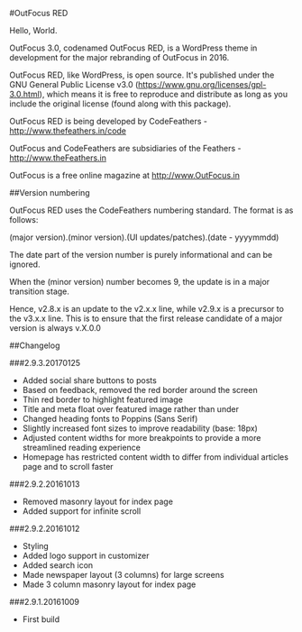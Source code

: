 #OutFocus RED

Hello, World.

OutFocus 3.0, codenamed OutFocus RED, is a WordPress theme in development for the major rebranding of OutFocus in 2016.

OutFocus RED, like WordPress, is open source. It's published under the GNU General Public License v3.0 (https://www.gnu.org/licenses/gpl-3.0.html), which means it is free to reproduce and distribute as long as you include the original license (found along with this package).

OutFocus RED is being developed by CodeFeathers - http://www.thefeathers.in/code

OutFocus and CodeFeathers are subsidiaries of the Feathers - http://www.theFeathers.in

OutFocus is a free online magazine at http://www.OutFocus.in

##Version numbering


OutFocus RED uses the CodeFeathers numbering standard.
The format is as follows:

(major version).(minor version).(UI updates/patches).(date - yyyymmdd)

The date part of the version number is purely informational and can be ignored.

When the (minor version) number becomes 9, the update is in a major transition stage.

Hence, v2.8.x is an update to the v2.x.x line, while v2.9.x is a precursor to the v3.x.x line. This is to ensure that the first release candidate of a major version is always v.X.0.0

##Changelog

###2.9.3.20170125
* Added social share buttons to posts
* Based on feedback, removed the red border around the screen
* Thin red border to highlight featured image
* Title and meta float over featured image rather than under
* Changed heading fonts to Poppins (Sans Serif)
* Slightly increased font sizes to improve readability (base: 18px)
* Adjusted content widths for more breakpoints to provide a more streamlined reading experience
* Homepage has restricted content width to differ from individual articles page and to scroll faster

###2.9.2.20161013
* Removed masonry layout for index page
* Added support for infinite scroll

###2.9.2.20161012
* Styling
* Added logo support in customizer
* Added search icon
* Made newspaper layout (3 columns) for large screens
* Made 3 column masonry layout for index page

###2.9.1.20161009
* First build